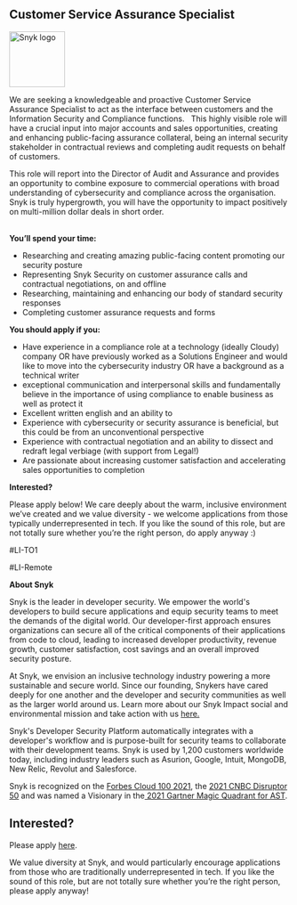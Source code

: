 Customer Service Assurance Specialist
---

<img src="https://res.cloudinary.com/snyk/image/upload/v1537345894/press-kit/brand/logo-black.png" width="100" alt="Snyk logo" />

<p><span style="font-weight: 400;">We are seeking a knowledgeable and proactive Customer Service Assurance Specialist to act as the interface between customers and the Information Security and Compliance functions. &nbsp; This highly visible role will have a crucial input into major accounts and sales opportunities, creating and enhancing public-facing assurance collateral, being an internal security stakeholder in contractual reviews and completing audit requests on behalf of customers.&nbsp; </span></p>
<p><span style="font-weight: 400;">T</span><span style="font-weight: 400;">his role will report into the Director of Audit and Assurance and provides an opportunity to combine exposure to commercial operations with broad understanding of cybersecurity and compliance across the organisation.&nbsp; Snyk is truly hypergrowth, you will have the opportunity to impact positively on multi-million dollar deals in short order.</span><span style="font-weight: 400;"><br></span><span style="font-weight: 400;"><br></span></p>
<p><strong>You’ll spend your time:</strong></p>
<ul>
<li style="font-weight: 400;"><span style="font-weight: 400;">Researching and creating amazing public-facing content promoting our security posture</span></li>
<li style="font-weight: 400;"><span style="font-weight: 400;">Representing Snyk Security on customer assurance calls and contractual negotiations, on and offline</span></li>
<li style="font-weight: 400;"><span style="font-weight: 400;">Researching, maintaining and enhancing our body of standard security responses</span></li>
<li style="font-weight: 400;"><span style="font-weight: 400;">Completing customer assurance requests and forms</span></li>
</ul>
<p><strong>You should apply if you:</strong></p>
<ul>
<li style="font-weight: 400;"><span style="font-weight: 400;">Have experience in a compliance role at a technology (ideally Cloudy) company OR have previously worked as a Solutions Engineer and would like to move into the cybersecurity industry OR have a background as a technical writer</span></li>
<li style="font-weight: 400;"><span style="font-weight: 400;">exceptional communication and interpersonal skills and fundamentally believe in the importance of using compliance to enable business as well as protect it</span></li>
<li style="font-weight: 400;"><span style="font-weight: 400;">Excellent written english and an ability to&nbsp;</span></li>
<li style="font-weight: 400;"><span style="font-weight: 400;">Experience with cybersecurity or security assurance is beneficial, but this could be from an unconventional perspective</span></li>
<li style="font-weight: 400;"><span style="font-weight: 400;">Experience with contractual negotiation and an ability to dissect and redraft legal verbiage (with support from Legal!)</span></li>
<li style="font-weight: 400;"><span style="font-weight: 400;">Are passionate about increasing customer satisfaction and accelerating sales opportunities to completion</span></li>
</ul>
<p><strong>Interested?</strong></p>
<p><span style="font-weight: 400;">Please apply below! We care deeply about the warm, inclusive environment we’ve created and we value diversity - we welcome applications from those typically underrepresented in tech. If you like the sound of this role, but are not totally sure whether you’re the right person, do apply anyway :)</span></p>
<p><span style="font-weight: 400;">#LI-TO1</span></p>
<p><span style="font-weight: 400;">#LI-Remote</span></p><div class="content-conclusion"><p><strong>About Snyk</strong></p>
<p><span style="font-weight: 400;">Snyk is the leader in developer security. We empower the world's developers to build secure applications and equip security teams to meet the demands of the digital world. Our developer-first approach ensures organizations can secure all of the critical components of their applications from code to cloud, leading to increased developer productivity, revenue growth, customer satisfaction, cost savings and an overall improved security posture.&nbsp;</span></p>
<p><span style="font-weight: 400;">At Snyk, we envision an inclusive technology industry powering a more sustainable and secure world.</span> <span style="font-weight: 400;">Since our founding, Snykers have cared deeply for one another and the developer and security communities as well as the larger world around us. Learn more about our Snyk Impact social and environmental mission and take action with us </span><a href="https://snyk.io/about/snyk-impact/"><span style="font-weight: 400;">here.</span></a></p>
<p><span style="font-weight: 400;">Snyk's Developer Security Platform automatically integrates with a developer's workflow and is purpose-built for security teams to collaborate with their development teams. Snyk is used by 1,200 customers worldwide today, including industry leaders such as Asurion, Google, Intuit, MongoDB, New Relic, Revolut and Salesforce.</span></p>
<p><span style="font-weight: 400;">Snyk is recognized on the </span><a href="https://www.forbes.com/cloud100/#6f24b5ba5f94"><span style="font-weight: 400;">Forbes Cloud 100 2021</span></a><span style="font-weight: 400;">, the </span><a href="https://www.cnbc.com/2021/05/25/these-are-the-2021-cnbc-disruptor-50-companies.html"><span style="font-weight: 400;">2021 CNBC Disruptor 50</span></a><span style="font-weight: 400;"> and was named a Visionary in the</span><a href="https://snyk.io/blog/snyk-visionary-2021-gartner-magic-quadrant-for-ast/"><span style="font-weight: 400;"> 2021 Gartner Magic Quadrant for AST</span></a><span style="font-weight: 400;">.</span></p></div>

Interested?
---

Please apply [here](https://boards.greenhouse.io/snyk/jobs/5598538002#app).

We value diversity at Snyk, and would particularly encourage applications from those who are traditionally underrepresented in tech.
If you like the sound of this role, but are not totally sure whether you’re the right person, please apply anyway!
